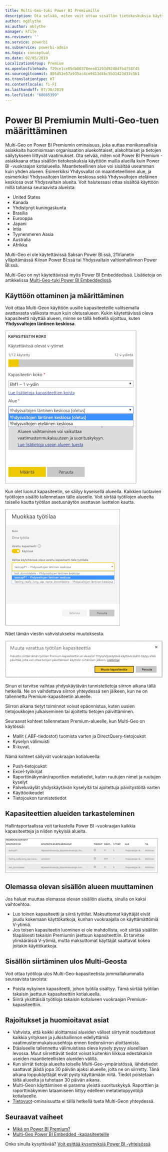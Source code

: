 ```yaml
---
title: Multi-Geo-tuki Power BI Premiumille
description: Ota selvää, miten voit ottaa sisällön tietokeskuksia käyttöön muilla alueilla kuin Power BI -vuokraajan kotialueella.
author: mgblythe
ms.author: mblythe
manager: kfile
ms.reviewer: ''
ms.service: powerbi
ms.subservice: powerbi-admin
ms.topic: conceptual
ms.date: 02/05/2019
LocalizationGroup: Premium
ms.openlocfilehash: f29ce1ce05db80378eee81293d92484fb4f58f45
ms.sourcegitcommit: 805d52e57a935ac4ce9413d4bc5b31423d33c5b1
ms.translationtype: HT
ms.contentlocale: fi-FI
ms.lasthandoff: 07/30/2019
ms.locfileid: "68665399"
---
```

# <a name="configure-multi-geo-support-for-power-bi-premium"></a>Power BI Premiumin Multi-Geo-tuen määrittäminen

Multi-Geo on Power BI Premiumin ominaisuus, joka auttaa monikansallisia asiakkaita huomioimaan organisaation aluekohtaiset, alakohtaiset ja tietojen säilytykseen liittyvät vaatimukset. Ota selvää, miten voit Power BI Premium -asiakkaana ottaa sisällön tietokeskuksia käyttöön muilla alueilla kuin Power BI -vuokraajan kotialueella. Maantieteellinen alue voi sisältää useamman kuin yhden alueen. Esimerkiksi Yhdysvallat on maantieteellinen alue, ja esimerkiksi Yhdysvaltojen läntinen keskiosa sekä Yhdysvaltojen eteläinen keskiosa ovat Yhdysvaltain alueita. Voit halutessasi ottaa sisältöä käyttöön millä tahansa seuraavista alueista:

- United States
- Kanada
- Yhdistynyt kuningaskunta
- Brasilia
- Eurooppa
- Japani
- Intia
- Tyynenmeren Aasia
- Australia
- Afrikka

Multi-Geo ei ole käytettävissä Saksan Power BI:ssä, 21Vianetin ylläpitämässä Kiinan Power BI:ssä tai Yhdysvaltain valtionhallinnon Power BI:ssä.

Multi-Geo on nyt käytettävissä myös Power BI Embeddedissä. Lisätietoja on artikkelissa [Multi-Geo-tuki Power BI Embeddedissä](developer/embedded-multi-geo.md).

## <a name="enable-and-configure"></a>Käyttöön ottaminen ja määrittäminen

Voit ottaa Multi-Geon käyttöön uusille kapasiteeteille valitsemalla avattavasta valikosta muun kuin oletusalueen.  Kukin käytettävissä oleva kapasiteetti näyttää alueen, minne se tällä hetkellä sijoittuu, kuten **Yhdysvaltojen läntinen keskiosa**.

![Kapasiteetin koko: valitse alue. Power BI Multi-Geo](media/service-admin-premium-multi-geo/power-bi-multi-geo-capacity-size.png)

Kun olet luonut kapasiteetin, se säilyy kyseisellä alueella. Kaikkien luotavien työtilojen sisältö tallennetaan tälle alueelle. Voit siirtää työtilojen alueelta toiselle kautta työtilan asetusnäytön avattavan luettelon kautta.

![Muokkaa työtilaa: Valitse käytettävissä oleva kapasiteetti. Power BI Multi-Geo](media/service-admin-premium-multi-geo/power-bi-multi-geo-edit-workspace.png)

Näet tämän viestin vahvistukseksi muutoksesta.

![Muuta varattua työtilaa -vahvistus](media/service-admin-premium-multi-geo/power-bi-multi-geo-change-assigned-workspace-capacity.png)

Sinun ei tarvitse vaihtaa yhdyskäytävän tunnistetietoja siirron aikana tällä hetkellä.  Ne on vaihdettava siirron yhteydessä sen jälkeen, kun ne on tallennettu Premium-kapasiteetin alueelle.

Siirron aikana tietyt toiminnot voivat epäonnistua, kuten uusien tietojoukkojen julkaiseminen tai ajoitettu tietojen päivittäminen.  

Seuraavat kohteet tallennetaan Premium-alueelle, kun Multi-Geo on käytössä:

- Mallit (.ABF-tiedostot) tuomista varten ja DirectQuery-tietojoukot
- Kyselyn välimuisti
- R-kuvat.

Nämä kohteet säilyvät vuokraajan kotialueella:

- Push-tietojoukot
- Excel-työkirjat
- Raporttinäkymän/raporttien metatiedot, kuten ruutujen nimet ja ruutujen kyselyt
- Palveluväylät yhdyskäytävän kyselyitä tai ajoitettuja päivitystöitä varten
- Käyttöoikeudet
- Tietojoukon tunnistetiedot

## <a name="view-capacity-regions"></a>Kapasiteettien alueiden tarkasteleminen

Hallintaportaalissa voit tarkastella Power BI -vuokraajan kaikkia kapasiteetteja ja niiden nykyisiä alueita.

![Näytä Premium-kapasiteetit](media/service-admin-premium-multi-geo/power-bi-multi-geo-premium-capacities.png) 

## <a name="change-the-region-for-existing-content"></a>Olemassa olevan sisällön alueen muuttaminen

Jos haluat muuttaa olemassa olevan sisällön aluetta, sinulla on kaksi vaihtoehtoa.

- Luo toinen kapasiteetti ja siirrä työtilat. Maksuttomat käyttäjät eivät joudu kokemaan käyttökatkoja, kunhan vuokraajalla on käyttämättömiä V-ytimiä.
- Jos toisen kapasiteetin luominen ei ole mahdollista, voit siirtää sisällön tilapäisesti takaisin Premiumin jaettuun kapasiteettiin. Et tarvitse ylimääräisiä V-ytimiä, mutta maksuttomat käyttäjät saattavat kokea joitakin käyttökatkoja.

## <a name="move-content-out-of-multi-geo"></a>Sisällön siirtäminen ulos Multi-Geosta  

Voit ottaa työtiloja ulos Multi-Geo-kapasiteetista jommallakummalla seuraavista tavoista:

- Poista nykyinen kapasiteetti, johon työtila sisältyy.  Tämä siirtää työtilan takaisin jaettuun kapasiteettiin kotialueella.
- Siirrä yksittäisiä työtiloja takaisin kotialueen vuokraajan Premium-kapasiteettiin.

## <a name="limitations-and-considerations"></a>Rajoitukset ja huomioitavat asiat

- Vahvista, että kaikki aloittamasi alueiden väliset siirtymät noudattavat kaikkia yrityksen ja julkishallinnon edellyttämiä vaatimustenmukaisuusehtoja ennen tiedonsiirron aloittamista.
- Etäalueelle tallennettu välimuistissa oleva kysely pysyy alueellaan levossa. Muut siirrettävät tiedot voivat kuitenkin liikkua edestakaisin useiden maantieteellisten alueiden välillä.
- Kun siirrät tietoja alueelta toiselle Multi-Geo-ympäristössä, lähdetiedot saattavat jäädä jopa 30 päivän ajaksi alueelle, jolta ne on siirretty. Tänä aikana loppukäyttäjät eivät pysty käyttämään niitä. Tiedot poistetaan tältä alueelta ja tuhotaan 30 päivän aikana.
- Multi-Geon käyttäminen ei paranna yleistä suorituskykyä. Raporttien ja raporttinäkymien lataamiseen liittyy edelleen metatietopyyntöjä kotialueelle.
- [Tietovuot](service-dataflows-overview.md)-ominaisuutta ei tällä hetkellä tueta Multi-Geon yhteydessä.

## <a name="next-steps"></a>Seuraavat vaiheet

- [Mikä on Power BI Premium?](service-premium-what-is.md)
- [Multi-Geo Power BI Embedded -kapasiteeteille](developer/embedded-multi-geo.md)

Onko sinulla kysyttävää? [Voit esittää kysymyksiä Power BI -yhteisössä](http://community.powerbi.com/)
